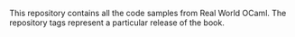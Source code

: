 This repository contains all the code samples from Real World OCaml.  The
repository tags represent a particular release of the book.
